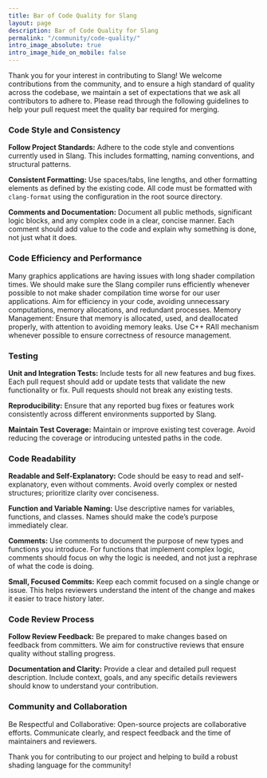 ```yaml
---
title: Bar of Code Quality for Slang
layout: page
description: Bar of Code Quality for Slang
permalink: "/community/code-quality/"
intro_image_absolute: true
intro_image_hide_on_mobile: false
---
```


Thank you for your interest in contributing to Slang! We welcome contributions from the community, and to ensure a high standard of quality across the codebase, we maintain a set of expectations that we ask all contributors to adhere to. Please read through the following guidelines to help your pull request meet the quality bar required for merging.

### Code Style and Consistency

**Follow Project Standards:** Adhere to the code style and conventions currently used in Slang. This includes formatting, naming conventions, and structural patterns.

**Consistent Formatting:** Use spaces/tabs, line lengths, and other formatting elements as defined by the existing code. All code must be formatted with `clang-format` using the configuration in the root source directory.

**Comments and Documentation:** Document all public methods, significant logic blocks, and any complex code in a clear, concise manner. Each comment should add value to the code and explain why something is done, not just what it does.

### Code Efficiency and Performance

Many graphics applications are having issues with long shader compilation times. We should make sure the Slang compiler runs efficiently whenever possible to not make shader compilation time worse for our user applications. Aim for efficiency in your code, avoiding unnecessary computations, memory allocations, and redundant processes. Memory Management: Ensure that memory is allocated, used, and deallocated properly, with attention to avoiding memory leaks. Use C++ RAII mechanism whenever possible to ensure correctness of resource management.

### Testing

**Unit and Integration Tests:** Include tests for all new features and bug fixes. Each pull request should add or update tests that validate the new functionality or fix. Pull requests should not break any existing tests.

**Reproducibility:** Ensure that any reported bug fixes or features work consistently across different environments supported by Slang.

**Maintain Test Coverage:** Maintain or improve existing test coverage. Avoid reducing the coverage or introducing untested paths in the code.

### Code Readability

**Readable and Self-Explanatory:** Code should be easy to read and self-explanatory, even without comments. Avoid overly complex or nested structures; prioritize clarity over conciseness.

**Function and Variable Naming:** Use descriptive names for variables, functions, and classes. Names should make the code’s purpose immediately clear.

**Comments:** Use comments to document the purpose of new types and functions you introduce. For functions that implement complex logic, comments should focus on why the logic is needed, and not just a rephrase of what the code is doing.

**Small, Focused Commits:** Keep each commit focused on a single change or issue. This helps reviewers understand the intent of the change and makes it easier to trace history later.

### Code Review Process

**Follow Review Feedback:** Be prepared to make changes based on feedback from committers. We aim for constructive reviews that ensure quality without stalling progress.

**Documentation and Clarity:** Provide a clear and detailed pull request description. Include context, goals, and any specific details reviewers should know to understand your contribution.

### Community and Collaboration
Be Respectful and Collaborative: Open-source projects are collaborative efforts. Communicate clearly, and respect feedback and the time of maintainers and reviewers.

Thank you for contributing to our project and helping to build a robust shading language for the community!